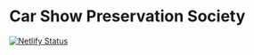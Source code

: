 # Car Show Preservation Society

[![Netlify Status](https://api.netlify.com/api/v1/badges/5756592e-a771-46dd-a182-1b8b2765876e/deploy-status)](https://app.netlify.com/sites/ephemeral-kitten-5a4b52/deploys)
